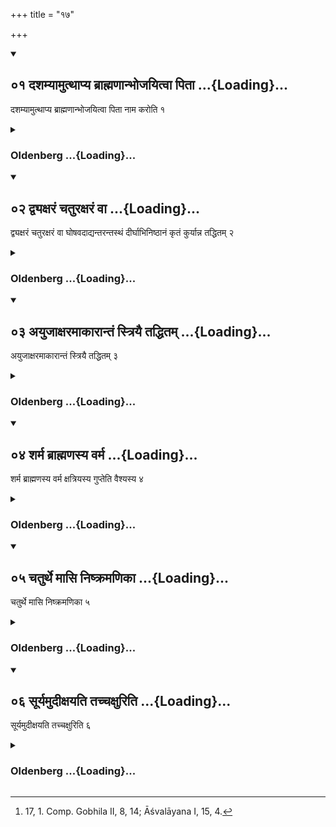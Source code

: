 +++
title = "१७"

+++
<div class="js_include" includetitle="true" newlevelforh1="2" unfilled url="/vedAH_yajuH/vAjasaneyam/sUtram/pAraskara-gRhyam/vishvAsa-prastutiH/1/17/01_dashamyAmutthApya_brAhmaNAnbhojayitvA_pitA.md">
<details open><summary><h2>०१ दशम्यामुत्थाप्य ब्राह्मणान्भोजयित्वा पिता ...{Loading}...</h2></summary>

दशम्यामुत्थाप्य ब्राह्मणान्भोजयित्वा पिता नाम करोति १
</details>
</div>
<div class="js_include collapsed" newlevelforh1="3" title="Oldenberg" unfilled url="/vedAH_yajuH/vAjasaneyam/sUtram/pAraskara-gRhyam/oldenberg/1/17/01_dashamyAmutthApya_brAhmaNAnbhojayitvA_pitA.md">
<details><summary><h3>Oldenberg ...{Loading}...</h3></summary>

1 [^1] . On the tenth day (after the birth of the child) the father, having made (his wife) get up, and having fed the Brāhmaṇas, gives a name (to the child),


[^1]:  17, 1. Comp. Gobhila II, 8, 14; Āśvalāyana I, 15, 4.


</details>
</div>
<div class="js_include" includetitle="true" newlevelforh1="2" unfilled url="/vedAH_yajuH/vAjasaneyam/sUtram/pAraskara-gRhyam/vishvAsa-prastutiH/1/17/02_dvyaxaraM_chaturaxaraM_vA.md">
<details open><summary><h2>०२ द्व्यक्षरं चतुरक्षरं वा ...{Loading}...</h2></summary>

द्व्यक्षरं चतुरक्षरं वा घोषवदाद्यन्तरन्तस्थं दीर्घाभिनिष्ठानं कृतं कुर्यान्न तद्धितम् २
</details>
</div>
<div class="js_include collapsed" newlevelforh1="3" title="Oldenberg" unfilled url="/vedAH_yajuH/vAjasaneyam/sUtram/pAraskara-gRhyam/oldenberg/1/17/02_dvyaxaraM_chaturaxaraM_vA.md">
<details><summary><h3>Oldenberg ...{Loading}...</h3></summary>

2. Of two syllables, or of four syllables beginning with a sonant, with a semivowel in it, with a long vowel (or) the Visarga (at its end), with a Kṛt (suffix), not with a Taddhita;

</details>
</div>
<div class="js_include" includetitle="true" newlevelforh1="2" unfilled url="/vedAH_yajuH/vAjasaneyam/sUtram/pAraskara-gRhyam/vishvAsa-prastutiH/1/17/03_ayujAxaramAkArAntaM_striyai_taddhitam.md">
<details open><summary><h2>०३ अयुजाक्षरमाकारान्तं स्त्रियै तद्धितम् ...{Loading}...</h2></summary>

अयुजाक्षरमाकारान्तं स्त्रियै तद्धितम् ३
</details>
</div>
<div class="js_include collapsed" newlevelforh1="3" title="Oldenberg" unfilled url="/vedAH_yajuH/vAjasaneyam/sUtram/pAraskara-gRhyam/oldenberg/1/17/03_ayujAxaramAkArAntaM_striyai_taddhitam.md">
<details><summary><h3>Oldenberg ...{Loading}...</h3></summary>

3. With an uneven number of syllables, ending in ā, with a Taddhita (suffix) to a girl.

</details>
</div>
<div class="js_include" includetitle="true" newlevelforh1="2" unfilled url="/vedAH_yajuH/vAjasaneyam/sUtram/pAraskara-gRhyam/vishvAsa-prastutiH/1/17/04_sharma_brAhmaNasya_varma.md">
<details open><summary><h2>०४ शर्म ब्राह्मणस्य वर्म ...{Loading}...</h2></summary>

शर्म ब्राह्मणस्य वर्म क्षत्रियस्य गुप्तेति वैश्यस्य ४
</details>
</div>
<div class="js_include collapsed" newlevelforh1="3" title="Oldenberg" unfilled url="/vedAH_yajuH/vAjasaneyam/sUtram/pAraskara-gRhyam/oldenberg/1/17/04_sharma_brAhmaNasya_varma.md">
<details><summary><h3>Oldenberg ...{Loading}...</h3></summary>

4. (The name) of a Brāhmaṇa (should end in)

śarman (for inst. Viṣṇuśarman), that of a Kṣatriya in varman (for inst. Lakṣmīvarman), that of a Vaiśya in gupta (for inst. Candragupta).

</details>
</div>
<div class="js_include" includetitle="true" newlevelforh1="2" unfilled url="/vedAH_yajuH/vAjasaneyam/sUtram/pAraskara-gRhyam/vishvAsa-prastutiH/1/17/05_chaturthe_mAsi_niShkramaNikA.md">
<details open><summary><h2>०५ चतुर्थे मासि निष्क्रमणिका ...{Loading}...</h2></summary>

चतुर्थे मासि निष्क्रमणिका ५
</details>
</div>
<div class="js_include collapsed" newlevelforh1="3" title="Oldenberg" unfilled url="/vedAH_yajuH/vAjasaneyam/sUtram/pAraskara-gRhyam/oldenberg/1/17/05_chaturthe_mAsi_niShkramaNikA.md">
<details><summary><h3>Oldenberg ...{Loading}...</h3></summary>

5. In the forth month (follows) the going out.

</details>
</div>
<div class="js_include" includetitle="true" newlevelforh1="2" unfilled url="/vedAH_yajuH/vAjasaneyam/sUtram/pAraskara-gRhyam/vishvAsa-prastutiH/1/17/06_sUryamudIxayati_tachchaxuriti.md">
<details open><summary><h2>०६ सूर्यमुदीक्षयति तच्चक्षुरिति ...{Loading}...</h2></summary>

सूर्यमुदीक्षयति तच्चक्षुरिति ६
</details>
</div>
<div class="js_include collapsed" newlevelforh1="3" title="Oldenberg" unfilled url="/vedAH_yajuH/vAjasaneyam/sUtram/pAraskara-gRhyam/oldenberg/1/17/06_sUryamudIxayati_tachchaxuriti.md">
<details><summary><h3>Oldenberg ...{Loading}...</h3></summary>

6. He makes (the child) look at the sun, pronouncing (the verse), 'That eye' (Vāj. Saṃhitā XXXVI, 24).

</details>
</div>